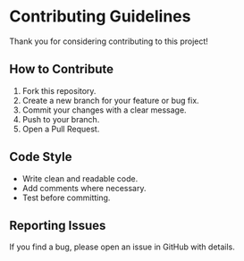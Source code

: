 # Contributing Guidelines

Thank you for considering contributing to this project!

## How to Contribute
1. Fork this repository.
2. Create a new branch for your feature or bug fix.
3. Commit your changes with a clear message.
4. Push to your branch.
5. Open a Pull Request.

## Code Style
- Write clean and readable code.
- Add comments where necessary.
- Test before committing.

## Reporting Issues
If you find a bug, please open an issue in GitHub with details.
